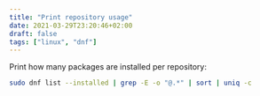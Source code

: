 ```yaml
---
title: "Print repository usage"
date: 2021-03-29T23:20:46+02:00
draft: false
tags: ["linux", "dnf"]
---
```


Print how many packages are installed per repository:
```bash
sudo dnf list --installed | grep -E -o "@.*" | sort | uniq -c
```
